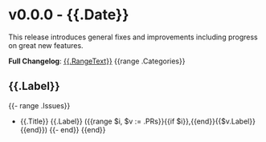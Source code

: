 # v0.0.0 - {{.Date}}

This release introduces general fixes and improvements including progress on great new features.

**Full Changelog**: [{{.RangeText}}]({{.RangeLink}})
{{range .Categories}}
## {{.Label}}
  {{- range .Issues}}
- {{.Title}} {{.Label}} ({{range $i, $v := .PRs}}{{if $i}},{{end}}{{$v.Label}}{{end}})
  {{- end}}
{{end}}
